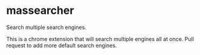 # massearcher
Search multiple search engines.



This is a chrome extension that will search multiple engines all at once. Pull request to add more default search engines.
